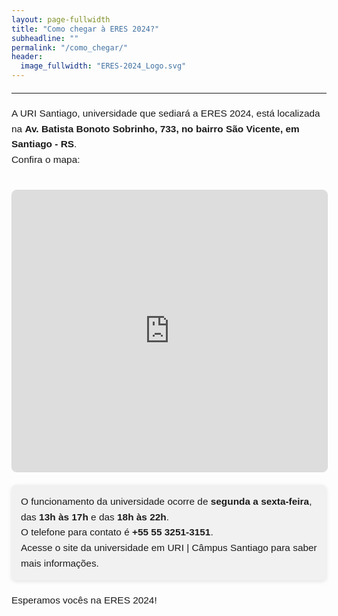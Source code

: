 ```yaml
---
layout: page-fullwidth
title: "Como chegar à ERES 2024?"
subheadline: ""
permalink: "/como_chegar/"
header:
  image_fullwidth: "ERES-2024_Logo.svg"
---
```


<style>
  body {
    font-family: Arial, sans-serif;
  }

  hr {
    margin: 20px 0;
  }

  p {
    font-size: 1.1em;
    line-height: 1.6;
    margin-top: 20px;
  }

  iframe {
    width: 100%;
    height: 450px;
    border: 1px solid #d8d8d8;
    border-radius: 8px;
    margin-top: 20px;
  }

  .contact-info {
    background-color: #f1f1f1;
    padding: 15px;
    border-radius: 8px;
    margin-top: 20px;
    box-shadow: 0 2px 6px rgba(0, 0, 0, 0.1);
  }

  .contact-info p {
    margin: 0;
  }

  .important {
    font-weight: bold;
  }

  a {
    text-decoration: none;
  }

  a:hover {
    text-decoration: underline;
  }
</style>

<hr>

<p>
  A URI Santiago, universidade que sediará a ERES 2024, está localizada na <span class="important">Av. Batista Bonoto Sobrinho, 733, no bairro São Vicente, em Santiago - RS</span>.
  <br />
  Confira o mapa:
</p>

<iframe src="https://www.google.com/maps/embed?pb=!1m18!1m12!1m3!1d3483.014283397885!2d-54.8864835!3d-29.1937064!2m3!1f0!2f0!3f0!3m2!1i1024!2i768!4f13.1!3m3!1m2!1s0x94ffd1e3419ba405%3A0xe343f8f103d2432e!2sURI%20C%C3%A2mpus%20Santiago%20-%20Universidade%20Regional%20Integrada%20do%20Alto%20Uruguai%20e%20das%20Miss%C3%B5es!5e0!3m2!1spt-BR!2sbr!4v1716395983001!5m2!1spt-BR!2sbr" allowfullscreen="" loading="lazy" referrerpolicy="no-referrer-when-downgrade"></iframe>

<div class="contact-info">
  <p>O funcionamento da universidade ocorre de <span class="important">segunda a sexta-feira</span>, das <span class="important">13h às 17h</span> e das <span class="important">18h às 22h</span>.</p>
  <p>O telefone para contato é <span class="important">+55 55 3251-3151</span>.</p>
  <p>Acesse o site da universidade em <a href="http://www.urisantiago.br/">URI | Câmpus Santiago</a> para saber mais informações.</p>
</div>

<p>Esperamos vocês na ERES 2024!</p>
